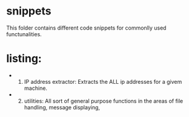 # snippets

This folder contains different code snippets for commonlly used functunalities.

# listing:

- 1) IP address extractor: Extracts the ALL ip addresses for a givem machine.

- 2) utilities: All sort of general purpose functions in the areas of file handling, message displaying,

